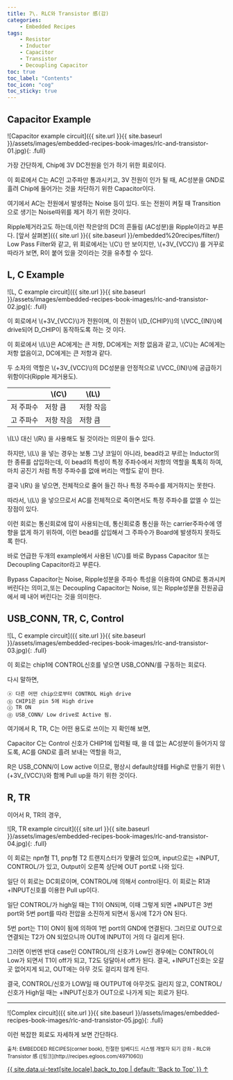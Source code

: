 ```yaml
---
title: 7\. RLC와 Transistor 感(감)
categories:
    - Embedded Recipes
tags:
    - Resistor
    - Inductor
    - Capacitor
    - Transistor
    - Decoupling Capacitor
toc: true 
toc_label: "Contents" 
toc_icon: "cog"
toc_sticky: true
---
```

## Capacitor Example  

![Capacitor example circuit]({{ site.url }}{{ site.baseurl }}/assets/images/embedded-recipes-book-images/rlc-and-transistor-01.jpg){: .full}  

가장 간단하게, Chip에 3V DC전원을 인가 하기 위한 회로이다.  

이 회로에서 C는 AC인 고주파만 통과시키고, 3V 전원이 인가 될 때, AC성분을 GND로 흘려 Chip에 들어가는 것을 차단하기 위한 Capacitor이다.  

여기에서 AC는 전원에서 발생하는 Noise 등이 있다. 또는 전원이 켜질 때 Transition으로 생기는 Noise따위를 제거 하기 위한 것이다.  

Ripple제거라고도 하는데,이런 작은양의 DC의 흔들림 (AC성분)을 Ripple이라고 부른다. [앞서 살펴본]({{ site.url }}{{ site.baseurl }}/embedded%20recipes/filter/) Low Pass Filter와 같고, 위 회로에서는 \\(C\\) 만 보이지만, \\(+3V_{VCC}\\) 를 거꾸로 따라가 보면, R이 붙어 있을 것이라는 것을 유추할 수 있다.  

## L, C Example  

![L, C example circuit]({{ site.url }}{{ site.baseurl }}/assets/images/embedded-recipes-book-images/rlc-and-transistor-02.jpg){: .full}  

이 회로에서 \\(+3V_{VCC}\\)가 전원이며, 이 전원이 \\(D_{CHIP}\\)의 \\(VCC_{IN}\\)에 drive되어 D_CHIP이 동작하도록 하는 것 이다.  

이 회로에서 \\(L\\)은 AC에게는 큰 저항, DC에게는 저항 없음과 같고, \\(C\\)는 AC에게는 저항 없음이고, DC에게는 큰 저항과 같다.  

두 소자의 역할은 \\(+3V_{VCC}\\)의 DC성분을 안정적으로 \\(VCC_{IN}\\)에 공급하기 위함이다(Ripple 제거용도).  

|    |\\(C\\)|\\(L\\)|
|----|----|----|
| 저 주파수 | 저항 큼   | 저항 작음 |
| 고 주파수 | 저항 작음  | 저항 큼  |  

\\(L\\) 대신 \\(R\\) 을 사용해도 될 것이라는 의문이 들수 있다.  

하지만, \\(L\\) 을 넣는 경우는 보통 그냥 코일이 아니라, bead라고 부르는 Inductor의 한 종류를 삽입하는데, 이 bead의 특성이 특정 주파수에서 저항의 역할을 톡톡히 하여, 마치 공진기 처럼 특정 주파수를 없애 버리는 역할도 같이 한다.  

결국 \\(R\\) 을 넣으면, 전체적으로 줄어 들긴 하나 특정 주파수를 제거하지는 못한다. 

따라서, \\(L\\) 을 넣으므로서 AC를 전체적으로 죽이면서도 특정 주파수를 없엘 수 있는 장점이 있다.  

이런 회로는 통신회로에 많이 사용되는데, 통신회로중 통신을 하는 carrier주파수에 영향을 없게 하기 위하여, 이런 bead를 삽입해서 그 주파수가 Board에 발생하지 못하도록 한다.  

바로 언급한 두개의 example에서 사용된 \\(C\\)를 바로 Bypass Capacitor 또는 Decoupling Capacitor라고 부른다.  

Bypass Capacitor는 Noise, Ripple성분을 주파수 특성을 이용하여 GND로 통과시켜 버린다는 의미고,또는 Decoupling Capacitor는 Noise, 또는 Ripple성분을 전원공급에서 떼 내어 버린다는 것을 의미한다.  

## USB_CONN, TR, C, Control

![L, C example circuit]({{ site.url }}{{ site.baseurl }}/assets/images/embedded-recipes-book-images/rlc-and-transistor-03.jpg){: .full}  

이 회로는 chip1에 CONTROL신호를 넣으면 USB_CONN/를 구동하는 회로다.  

다시 말하면,

    ⓐ 다른 어떤 chip으로부터 CONTROL High drive  
    ⓑ CHIP1은 pin 5에 High drive  
    ⓒ TR ON  
    ⓓ USB_CONN/ Low drive로 Active 됨.  

여기에서 R, TR, C는 어떤 용도로 쓰이는 지 확인해 보면,  

Capacitor C는 Control 신호가 CHIP1에 입력될 때, 쓸 데 없는 AC성분이 들어가지 않도록, AC를 GND로 흘려 보내는 역할을 하고,  

R은 USB_CONN/이 Low active 이므로, 평상시 default상태를 High로 만들기 위한 \\(+3V_{VCC}\\)와 함께 Pull up을 하기 위한 것이다.  

## R, TR  

이어서 R, TR의 경우,

![R, TR example circuit]({{ site.url }}{{ site.baseurl }}/assets/images/embedded-recipes-book-images/rlc-and-transistor-04.jpg){: .full}  

이 회로는 npn형 T1, pnp형 T2 트랜지스터가 맞물려 있으며, input으로는 +INPUT, CONTROL/가 있고, Output이 오른쪽 상단에 OUT port로 나와 있다.  

일단 이 회로는 DC회로이며, CONTROL/에 의해서 control된다. 이 회로는 R1과 +INPUT신호를 이용한 Pull up이다.  

일단 CONTROL/가 high일 때는 T1이 ON되며, 이때 그렇게 되면 +INPUT은 3번 port와 5번 port를 따라 전압을 소진하게 되면서 동시에 T2가 ON 된다.  

5번 port는 T1이 ON이 됨에 의하여 1번 port의 GND에 연결된다. 
그러므로 OUT으로 연결되는 T2가 ON 되었으니까 OUT에 INPUT이 거의 다 걸리게 된다.  

그러면 이번엔 반대 case인 CONTROL/의 신호가 Low인 경우에는 CONTROL이 Low가 되면서 T1이 off가 되고, T2도 덩달아서 off가 된다. 결국, +INPUT신호는 오갈 곳 없어지게 되고, OUT에는 아무 것도 걸리지 않게 된다.  

결국, CONTROL/신호가 LOW일 때 OUTPUT에 아무것도 걸리지 않고, CONTROL/ 신호가 High일 때는 +INPUT신호가 OUT으로 나가게 되는 회로가 된다.  

* * *

![Complex circuit]({{ site.url }}{{ site.baseurl }}/assets/images/embedded-recipes-book-images/rlc-and-transistor-05.jpg){: .full}  

이런 복잡한 회로도 자세하게 보면 간단하다.  

<sub>
출처: EMBEDDED RECIPES(corner book),  
친절한 임베디드 시스템 개발자 되기 강좌 - RLC와 Transistor 感 ([링크](http://recipes.egloos.com/4971060))
</sub>

<a href="#page-title" class="back-to-top">{{ site.data.ui-text[site.locale].back_to_top | default: 'Back to Top' }} &uarr;</a>